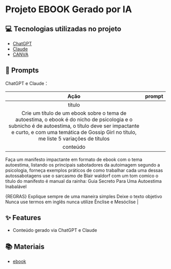 # Projeto EBOOK Gerado por IA

## 💻 Tecnologias utilizadas no projeto

- [ChatGPT](https://chat.openai.com/) 
- [Claude](https://claude.ai/new/)
- [CANVA](https://www.canva.com/)

## 🧠 Prompts

ChatGPT e Claude：

|   Ação   | prompt                                                                                                                                                                                                                                                                         |
| :------: | ------------------------------------------------------------------------------------------------------------------------------------------------------------------------------------------------------------------------------------------------------------------------------ |
|  título  | 
Crie um título de um ebook sobre o tema de autoestima, o ebook é do nicho de psicologia e o subnicho é de autoestima, o título deve ser impactante e curto, e com uma temática de Gossip Girl no título, me liste 5 variações de títulos                                                        |
| conteúdo | 
Faça um manifesto impactante em formato de ebook com o tema autoestima, listando os principais sabotadores da autoimagem segundo a psicologia, forneça exemplos práticos de como trabalhar cada uma dessas autossabotagens
use o sarcasmo de Blair waldorf com um tom comico 
o titulo do manifesto é manual da rainha: Guia Secreto Para Uma Autoestima Inabalável

{REGRAS} 
Explique sempre de uma maneira simples
Deixe o texto objetivo
Nunca use termos em inglês
nunca utilize Ênclise e Mesóclise |

## ✨ Features
- Conteúdo gerado via ChatGPT e Claude

## 📚 Materiais
- [ebook](https://www.canva.com/design/DAGceOZQ7-Y/l3Ig26hLl4BmvlguF_3J_A/view?utm_content=DAGceOZQ7-Y&utm_campaign=designshare&utm_medium=link2&utm_source=uniquelinks&utlId=h802c7563ea/)
